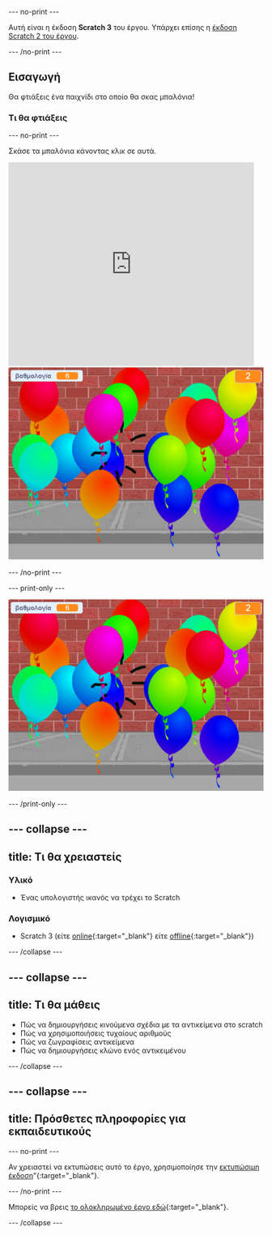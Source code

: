 --- no-print ---

Αυτή είναι η έκδοση **Scratch 3** του έργου. Υπάρχει επίσης η [έκδοση Scratch 2 του έργου](https://projects.raspberrypi.org/en/projects/balloons-scratch2).

--- /no-print ---

## Εισαγωγή

Θα φτιάξεις ένα παιχνίδι στο οποίο θα σκας μπαλόνια!


### Τι θα φτιάξεις

--- no-print ---

Σκάσε τα μπαλόνια κάνοντας κλικ σε αυτά.

<div class="scratch-preview">
  <iframe allowtransparency="true" width="485" height="402" src="https://scratch.mit.edu/projects/embed/299206746/?autostart=false" frameborder="0" scrolling="no"></iframe>
  <img src="images/balloons-final.png">
</div>

--- /no-print ---

--- print-only ---

![ολοκληρωμένο έργο](images/balloons-final.png)

--- /print-only ---

--- collapse ---
---
title: Τι θα χρειαστείς
---

### Υλικό

+ Ένας υπολογιστής ικανός να τρέχει το Scratch

### Λογισμικό

+ Scratch 3 (είτε [online](http://rpf.io/scratchon){:target="_blank"} είτε [offline](http://rpf.io/scratchoff){:target="_blank"})

--- /collapse ---

--- collapse ---
---
title: Τι θα μάθεις
---

- Πώς να δημιουργήσεις κινούμενα σχέδια με τα αντικείμενα στο scratch
- Πώς να χρησιμοποιήσεις τυχαίους αριθμούς
- Πώς να ζωγραφίσεις αντικείμενα
- Πώς να δημιουργήσεις κλώνο ενός αντικειμένου

--- /collapse ---

--- collapse ---
---
title: Πρόσθετες πληροφορίες για εκπαιδευτικούς
---

--- no-print ---

Αν χρειαστεί να εκτυπώσεις αυτό το έργο, χρησιμοποίησε την [εκτυπώσιμη έκδοση](https://projects.raspberrypi.org/en/projects/balloons/print)"{:target="_blank"}.

--- /no-print ---

Μπορείς να βρεις [το ολοκληρωμένο έργο εδώ](http://rpf.io/p/en/balloons-get){:target="_blank"}.

--- /collapse ---
